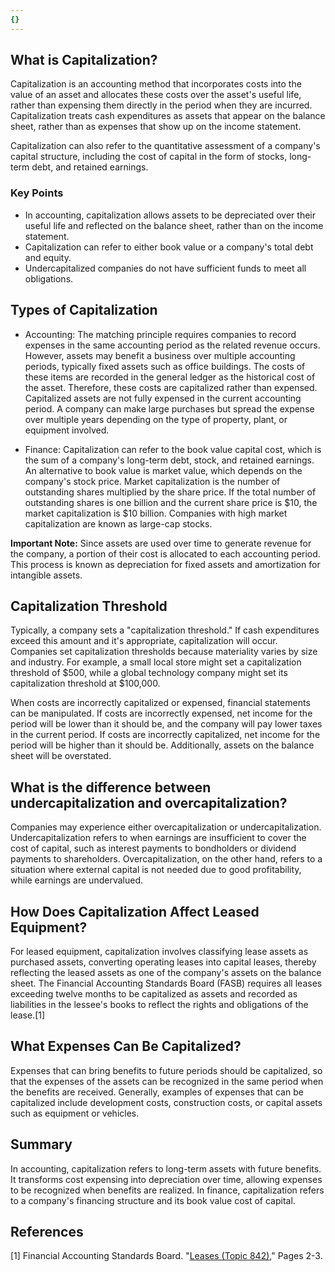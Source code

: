 ```yaml
---
{}
---
```


## What is Capitalization?

Capitalization is an accounting method that incorporates costs into the value of an asset and allocates these costs over the asset's useful life, rather than expensing them directly in the period when they are incurred. Capitalization treats cash expenditures as assets that appear on the balance sheet, rather than as expenses that show up on the income statement.

Capitalization can also refer to the quantitative assessment of a company's capital structure, including the cost of capital in the form of stocks, long-term debt, and retained earnings.

### Key Points

- In accounting, capitalization allows assets to be depreciated over their useful life and reflected on the balance sheet, rather than on the income statement.
- Capitalization can refer to either book value or a company's total debt and equity.
- Undercapitalized companies do not have sufficient funds to meet all obligations.

## Types of Capitalization

- Accounting: The matching principle requires companies to record expenses in the same accounting period as the related revenue occurs. However, assets may benefit a business over multiple accounting periods, typically fixed assets such as office buildings. The costs of these items are recorded in the general ledger as the historical cost of the asset. Therefore, these costs are capitalized rather than expensed. Capitalized assets are not fully expensed in the current accounting period. A company can make large purchases but spread the expense over multiple years depending on the type of property, plant, or equipment involved.

- Finance: Capitalization can refer to the book value capital cost, which is the sum of a company's long-term debt, stock, and retained earnings. An alternative to book value is market value, which depends on the company's stock price. Market capitalization is the number of outstanding shares multiplied by the share price. If the total number of outstanding shares is one billion and the current share price is $10, the market capitalization is $10 billion. Companies with high market capitalization are known as large-cap stocks.

**Important Note:** Since assets are used over time to generate revenue for the company, a portion of their cost is allocated to each accounting period. This process is known as depreciation for fixed assets and amortization for intangible assets.

## Capitalization Threshold

Typically, a company sets a "capitalization threshold." If cash expenditures exceed this amount and it's appropriate, capitalization will occur. Companies set capitalization thresholds because materiality varies by size and industry. For example, a small local store might set a capitalization threshold of $500, while a global technology company might set its capitalization threshold at $100,000.

When costs are incorrectly capitalized or expensed, financial statements can be manipulated. If costs are incorrectly expensed, net income for the period will be lower than it should be, and the company will pay lower taxes in the current period. If costs are incorrectly capitalized, net income for the period will be higher than it should be. Additionally, assets on the balance sheet will be overstated.

## What is the difference between undercapitalization and overcapitalization?

Companies may experience either overcapitalization or undercapitalization. Undercapitalization refers to when earnings are insufficient to cover the cost of capital, such as interest payments to bondholders or dividend payments to shareholders. Overcapitalization, on the other hand, refers to a situation where external capital is not needed due to good profitability, while earnings are undervalued.

## How Does Capitalization Affect Leased Equipment?

For leased equipment, capitalization involves classifying lease assets as purchased assets, converting operating leases into capital leases, thereby reflecting the leased assets as one of the company's assets on the balance sheet. The Financial Accounting Standards Board (FASB) requires all leases exceeding twelve months to be capitalized as assets and recorded as liabilities in the lessee's books to reflect the rights and obligations of the lease.[1]

## What Expenses Can Be Capitalized?

Expenses that can bring benefits to future periods should be capitalized, so that the expenses of the assets can be recognized in the same period when the benefits are received. Generally, examples of expenses that can be capitalized include development costs, construction costs, or capital assets such as equipment or vehicles.

## Summary

In accounting, capitalization refers to long-term assets with future benefits. It transforms cost expensing into depreciation over time, allowing expenses to be recognized when benefits are realized. In finance, capitalization refers to a company's financing structure and its book value cost of capital.

## References

[1] Financial Accounting Standards Board. "[Leases (Topic 842)](https://www.fasb.org/jsp/FASB/Document_C/DocumentPage?cid=1176167901010&acceptedDisclaimer=true)," Pages 2-3.